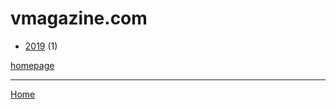 # vmagazine.com

  * [2019](./vmagazine-com-2019.md) (1)

[homepage](https://vmagazine.com/)

----

[Home](../index.md)
